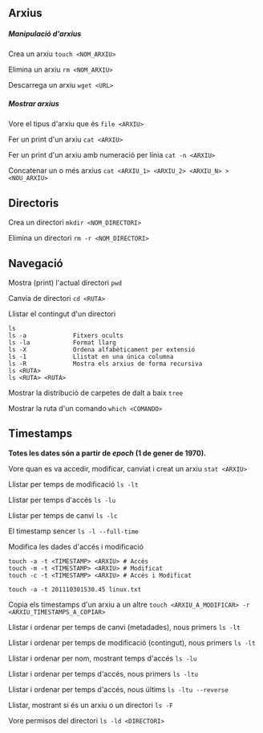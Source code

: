 
## Arxius

##### Manipulació d'arxius

Crea un arxiu
``touch <NOM_ARXIU>``

Elimina un arxiu
``rm <NOM_ARXIU>``

Descarrega un arxiu
``wget <URL>``

##### Mostrar arxius

Vore el tipus d'arxiu que és
``file <ARXIU>``

Fer un print d'un arxiu
``cat <ARXIU>``

Fer un print d'un arxiu amb numeració per línia
``cat -n <ARXIU>``

Concatenar un o més arxius
``cat <ARXIU_1> <ARXIU_2> <ARXIU_N> > <NOU_ARXIU>``



## Directoris

Crea un directori
``mkdir <NOM_DIRECTORI>``

Elimina un directori
``rm -r <NOM_DIRECTORI>``

## Navegació

Mostra (print) l'actual directori
``pwd``

Canvia de directori
``cd <RUTA>``

Llistar el contingut d'un directori
```
ls
ls -a             Fitxers ocults
ls -la            Format llarg
ls -X             Ordena alfabèticament per extensió
ls -1             Llistat en una única columna
ls -R             Mostra els arxius de forma recursiva
ls <RUTA>
ls <RUTA> <RUTA> 
```

Mostrar la distribució de carpetes de dalt a baix
``tree``

Mostrar la ruta d'un comando
``which <COMANDO>``

## Timestamps

**Totes les dates són a partir de *epoch* (1 de gener de 1970).**

Vore quan es va accedir, modificar, canviat i creat un arxiu
``stat <ARXIU>``

Llistar per temps de modificació
``ls -lt``

Llistar per temps d'accés
``ls -lu``

Llistar per temps de canvi
``ls -lc``

El timestamp sencer
``ls -l --full-time``

Modifica les dades d'accés i modificació
```
touch -a -t <TIMESTAMP> <ARXIU> # Accés
touch -m -t <TIMESTAMP> <ARXIU> # Modificat
touch -c -t <TIMESTAMP> <ARXIU> # Accés i Modificat

touch -a -t 201110301530.45 linux.txt
```

Copia els timestamps d'un arxiu a un altre
``touch <ARXIU_A_MODIFICAR> -r <ARXIU_TIMESTAMPS_A_COPIAR>`` 

Llistar i ordenar per temps de canvi (metadades), nous primers
``ls -lt``

Llistar i ordenar per temps de modificació (contingut), nous primers
``ls -lt``

Llistar i ordenar per nom, mostrant temps d'accés
``ls -lu``

Llistar i ordenar per temps d'accés, nous primers
``ls -ltu``

Llistar i ordenar per temps d'accés, nous últims
``ls -ltu --reverse``

Llistar, mostrant si és un arxiu o un directori
``ls -F``

Vore permisos del directori
``ls -ld <DIRECTORI>``